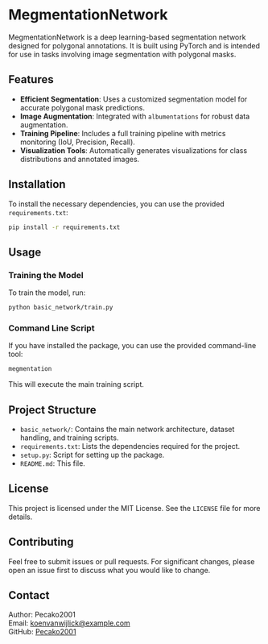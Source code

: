 
# MegmentationNetwork

MegmentationNetwork is a deep learning-based segmentation network designed for polygonal annotations. It is built using PyTorch and is intended for use in tasks involving image segmentation with polygonal masks.

## Features

- **Efficient Segmentation**: Uses a customized segmentation model for accurate polygonal mask predictions.
- **Image Augmentation**: Integrated with `albumentations` for robust data augmentation.
- **Training Pipeline**: Includes a full training pipeline with metrics monitoring (IoU, Precision, Recall).
- **Visualization Tools**: Automatically generates visualizations for class distributions and annotated images.

## Installation

To install the necessary dependencies, you can use the provided `requirements.txt`:

```bash
pip install -r requirements.txt
```

## Usage

### Training the Model

To train the model, run:

```bash
python basic_network/train.py
```

### Command Line Script

If you have installed the package, you can use the provided command-line tool:

```bash
megmentation
```

This will execute the main training script.

## Project Structure

- `basic_network/`: Contains the main network architecture, dataset handling, and training scripts.
- `requirements.txt`: Lists the dependencies required for the project.
- `setup.py`: Script for setting up the package.
- `README.md`: This file.

## License

This project is licensed under the MIT License. See the `LICENSE` file for more details.

## Contributing

Feel free to submit issues or pull requests. For significant changes, please open an issue first to discuss what you would like to change.

## Contact

Author: Pecako2001  
Email: koenvanwijlick@example.com  
GitHub: [Pecako2001](https://github.com/Pecako2001/MegmentationNetwork)